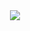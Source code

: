 <div align="center">
    <img src="https://cdn.discordapp.com/avatars/780408136460402738/be0ac2bc8b228bac9fc21e82740e2c30.png?size=1024" max-width="16%">
</div>